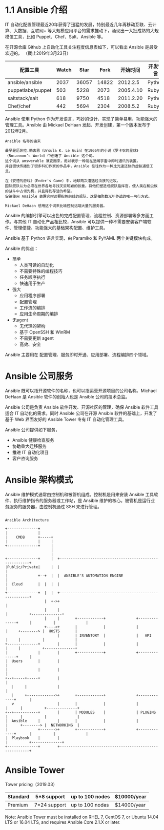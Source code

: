 

# 1.1 Ansible 介绍

IT 自动化配置管理最近20年获得了迅猛的发展，特别最近几年再移动互联、云计算、大数据、互联网+ 等大规模应用平台的需求推动下，涌现出一大批成熟的大规模值工具，比如 Puppet、Chef、Salt、Ansible 等。

在开源仓库 Github 上自动化工具关注程度信息表如下，可以看出 Ansible 是最受欢迎的。
（截止2019年3月23日）

| 配置工具 | Watch | Star | Fork | 开始时间 | 开发语言 |
| --- | --- | --- | --- | --- | --- |
| ansible/ansible | 2037 | 36057 | 14822 | 2012.2.5 | Python |
| puppetlabs/puppet | 503 | 5228 | 2073 | 2005.4.10 | Ruby |
| saltstack/salt | 618 | 9750 | 4518 | 2011.2.20 | Python |
| Chef/chef | 442 | 5694 | 2304 | 2008.5.2 | Ruby |



Ansible 使用 Python 作为开发语言，巧妙的设计、实现了简单易用、功能强大的管理工具。Ansible 由 Mickael DeHaan 发起、开发创建，第一个版本发布于2012年2月。

```
Ansible 名称的由来

最早是厄休拉.勒古恩（Ursula K. Le Guin）在1966年的小说《罗卡农的星球》（Rocannon‘s World）中创造了 Ansible 这个词。
这个词从 answerable 演变而来，用以表示一种能在浩瀚宇宙中即时通讯的装置。
并且很快传播到了很多科幻作家的作品中，Ansible 往往作为一种比光速还快的虚拟通信工具。

在《安德的游戏》（Ender's Game）中，地球两次遭遇过虫族的进攻。
国际舰队认为必须在世界各地寻找天资聪颖的孩童，将他们塑造成舰队指挥官，使人类在和虫族的战斗中占领先机，并且得到存活的希望。
安德使用 Ansible 装置实时远程指挥前线的舰队，这是相聚数光年作战的唯一可行方式。

Mickael DeHaan 想用这个词来比喻控制远端大量的服务器。
```

Ansible 的编排引擎可以出色的完成配置管理、流程控制、资源部署等多方面工作。与其他 IT 自动化产品相比较，Ansible 可以提供一种不需要安装客户端软件、管理便捷、功能强大的基础架构配置、维护工具。

Ansible 基于 Python 语言实现，由 Paramiko 和 PyYAML 两个关键模块构成。

Ansible 的优点：


* 简单
  * 人类可读的自动化
  * 不需要特殊的编程技巧
  * 任务顺序执行
  * 快速用于生产
* 强大
  * 应用程序部署
  * 配置管理
  * 工作流的编排
  * 应用生命周期的编排
* 无agent
  * 无代理的架构
  * 基于 OpenSSH 和 WinRM
  * 不需要更新 agent
  * 高效、安全


Ansible 主要用在 配置管理、服务即时开通、应用部署、流程编排四个领域。

# Ansible 公司服务

Ansible 既可以指开源软件的名称，也可以指运营开源项目的公司名称。Michael DeHaan 是 Ansible 软件的创始人也是 Ansible 公司的技术总监。

Ansible 公司是负责 Ansible 软件开发、开源社区的管理，确保 Ansible 软件工具适合 IT 自动化的需求。同时 Ansible 公司在开源 Ansible 软件的基础上，开发了基于 Web 界面友好的 Ansible Tower 专有 IT 自动化管理工具。

Ansible 公司提供如下服务，
* Ansible 健康检查服务
* 协助重大迁移服务
* 推进 IT 自动化项目
* 客户咨询服务


# Ansible 架构模式

Ansible 维护模式通常由控制机和被管机组成。控制机是用来安装 Ansible 工具软件、执行维护指令的服务器或工作站，是 Ansible 维护的核心。被管机是运行业务服务的服务器，由控制机通过 SSH 来进行管理。


```

Ansible Architecture

+--------------+
|              |
|    CMDB      +-----+
|              |     |
+--------------+     |
                     |
                     |
+--------------+     |  +--------------------------------------------------------+
|Public/Private|     |  |                                                        |
|              +--+  |  |  ANSIBLE'S AUTOMATION ENGINE                           |
|  Cloud       |  |  |  |                                                        |
+--------------+  |  |  +--------------------------------------------------------+
                  |  +->+                                                        |
                  |     |                                                        |          +--------------+
                  |     |       +------------+              +--------------+     |          |              |
                  +---->+       |            |              |              |     +--------> |  HOSTS       |
                        |       | INVENTORY  |              |   API        |     |          |              |
+--------------+        |       |            |              |              |     |          +--------------+
|              |        |       +------------+              +--------------+     |
|  Users       |        |                                                        |
|              |        |                                                        |
+--+-----+-----+        |                                                        |
   |     |              |                                                        |
   |     +------------->+       +------------+              +-------------+      |
   v                    |       |            |              |             |      |          +--------------+
+--+-----------+        |       | MODULES    |              | PLUGINS     |      |          |              |
|  Ansible     |        |       |            |              |             |      +--------> |  NETWORKING  |
|              +------->+       +------------+              +-------------+      |          |              |
|  Playbook    |        |                                                        |          +--------------+
+--------------+        +--------------------------------------------------------+

```

# Ansible Tower


Tower pricing（2019.03）

| Standard | 5*8 support | up to 100 nodes | $10000/year |
| --- | --- | --- | --- |
| Premium | 7*24 support | up to 100 nodes | $14000/year |

Note: Ansible Tower must be installed on RHEL 7, CentOS 7, or Ubuntu 14.04 LTS or 16.04 LTS, and requires Ansible Core 2.1.X or later. 
